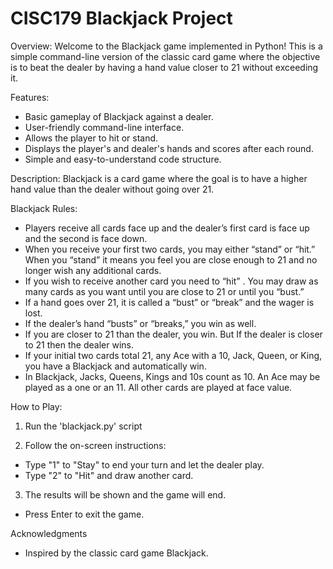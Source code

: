 # CISC179 Blackjack Project

Overview:
Welcome to the Blackjack game implemented in Python! This is a simple command-line version of the classic card game where the objective is to beat the dealer by having a hand value closer to 21 without exceeding it.

Features:
* Basic gameplay of Blackjack against a dealer.
* User-friendly command-line interface.
* Allows the player to hit or stand.
* Displays the player's and dealer's hands and scores after each round.
* Simple and easy-to-understand code structure.

Description:
Blackjack is a card game where the goal is to have a higher hand value than the dealer without going over 21. 

Blackjack Rules:
 * Players receive all cards face up and the dealer’s first card is face up and the second is face down.
 * When you receive your first two cards, you may either “stand” or “hit.” When you “stand” it means you feel you are close enough to 21 and no longer wish any additional cards.
 * If you wish to receive another card you need to “hit” . You may draw as many cards as you want until you are close to 21 or until you “bust.”
 * If a hand goes over 21, it is called a “bust” or “break” and the wager is lost.
 * If the dealer’s hand “busts” or “breaks,” you win as well.
 * If you are closer to 21 than the dealer, you win. But If the dealer is closer to 21 then the dealer wins.
 * If your initial two cards total 21, any Ace with a 10, Jack, Queen, or King, you have a Blackjack and automatically win.
 * In Blackjack, Jacks, Queens, Kings and 10s count as 10. An Ace may be played as a one or an 11. All other cards are played at face value.
 

How to Play:

1. Run the 'blackjack.py' script

2. Follow the on-screen instructions:

 * Type "1" to "Stay" to end your turn and let the dealer play.
 * Type "2" to "Hit" and draw another card.

3. The results will be shown and the game will end.
 * Press Enter to exit the game.


Acknowledgments
* Inspired by the classic card game Blackjack.
